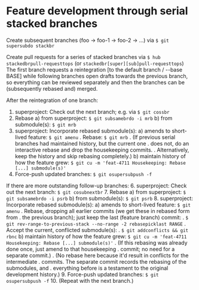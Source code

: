 # Feature development through serial stacked branches

Create subsequent branches (foo → foo-1 → foo-2 → ...) via `$ git supersubdo stackbr`

Create pull requests for a series of stacked branches via
`$ hub stackedbrpull-requesttops` (or `stackedbr[super][sub]pull-requesttops`)
The first branch requests a reintegration [to the default branch / --base BASE]
while following branches open drafts towards the previous branch, so everything
can be reviewed separately and then the branches can be (subsequently rebased
and) merged.

After the reintegration of one branch:
1. superproject: Check out the next branch; e.g. via `$ git cossbr`
2. Rebase
   a) from superproject: `$ git subsamebrdo -i mrb`
   b) from submodule(s): `$ git mrb`
3. superproject: Incorporate rebased submodule(s):
   a) amends to short-lived feature: `$ git amenu`
   .  Rebase: `$ git mrb`
   .  (If previous serial branches had maintained history, but the current one
   .  does not, do an interactive rebase and drop the housekeeping commits.
   .  Alternatively, keep the history and skip rebasing completely.)
   b) maintain history of how the feature grew: `$ git cu -m 'feat-4711 Housekeeping: Rebase [...] submodule(s)'`
4. Force-push updated branches: `$ git osupersubpush -f`

If there are more outstanding follow-up branches:
6. superproject: Check out the next branch: `$ git cosubnextbr`
7. Rebase
   a) from superproject: `$ git subsamebrdo -i psrb`
   b) from submodule(s): `$ git psrb`
8. superproject: Incorporate rebased submodule(s):
   a) amends to short-lived feature: `$ git amenu`
   .  Rebase, dropping all earlier commits (we get these in rebased form from
   .    the previous branch); just keep the last (feature branch) commit:
   .    `$ git rev-range-to-previous-stack --no-range -2 rebasepicklast RANGE`
   .    Accept the current, conflicted submodule(s):
   .    `$ git addconflicts && git rbnc`
   b) maintain history of how the feature grew: `$ git cu -m 'feat-4711 Housekeeping: Rebase [...] submodule(s)'`
   .  (If this rebasing was already done once, just amend to that housekeeping
   .  commit; no need for a separate commit.)
   .  (No rebase here because it'd result in conflicts for the intermediate
   .  commits. The separate commit records the rebasing of the submodules, and
   .  everything before is a testament to the original development history.)
9. Force-push updated branches: `$ git osupersubpush -f`
10. (Repeat with the next branch.)

